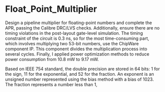 # Float_Point_Multiplier
Design a pipeline multiplier for floating-point numbers and complete the APR, passing the Calibre DRC/LVS checks. Additionally, ensure there are no timing violations in the post-layout gate-level simulation. The timing constraint of the circuit is 0.3 ns, so for the most time-consuming part, which involves multiplying two 53-bit numbers, use the ChipWare component IP. This component divides the multiplication process into several cycles. Finally, I applied power optimization methods to reduce power consumption from 10.8 mW to 9.17 mW.

Based on IEEE 754 standard, the double precision are stored in 64 bits: 1 for the sign, 11 for the exponential, and 52 for the fraction. An exponent is an unsigned number represented using the bias method with a bias of 1023. The fraction represents a number less than 1,  
